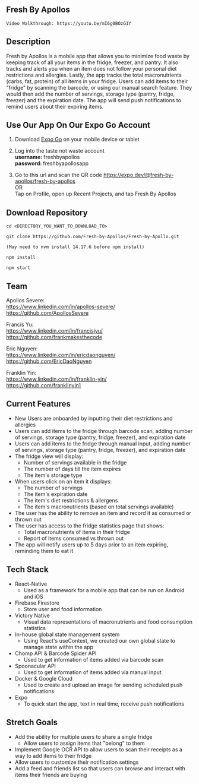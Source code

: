 ## Fresh By Apollos

```
Video Walkthrough: https://youtu.be/mI6g0BOzG1Y
```

## Description

Fresh by Apollos is a mobile app that allows you to minimize food waste by keeping track of all your items in the fridge, freezer, and pantry. It also tracks and alerts you when an item does not follow your personal diet restrictions and allergies. Lastly, the app tracks the total macronutrients (carbs, fat, protein) of all items in your fridge. Users can add items to their "fridge" by scanning the barcode, or using our manual search feature. They would then add the number of servings, storage type (pantry, fridge, freezer) and the expiration date. The app will send push notifications to remind users about their expiring items.

## Use Our App On Our Expo Go Account

1. Download <a href="https://expo.dev/client">Expo Go</a> on your mobile device or tablet

2. Log into the taste not waste account
   <br /> <strong > username: </strong> freshbyapollos
   <br /> <strong > password: </strong> freshbyapollosapp
3. Go to this url and scan the QR code https://expo.dev/@fresh-by-apollos/fresh-by-apollos
   <br /> OR <br />
   Tap on Profile, open up Recent Projects, and tap Fresh By Apollos

## Download Repository

```
cd <DIRECTORY_YOU_WANT_TO_DOWNLOAD_TO>

git clone https://github.com/Fresh-by-Apollos/Fresh-by-Apollo.git

(May need to nvm install 14.17.6 before npm install)

npm install

npm start
```

## Team

Apollos Severe: <br/>
https://www.linkedin.com/in/apollos-severe/ <br />
https://github.com/ApollosSevere

Francis Yu: <br />
https://www.linkedin.com/in/francisjyu/ <br />
https://github.com/frankmakesthecode

Eric Nguyen: <br />
https://www.linkedin.com/in/ericdaonguyen/ <br />
https://github.com/EricDaoNguyen

Franklin Yin: <br />
https://www.linkedin.com/in/franklin-yin/ <br />
https://github.com/franklinyin1

## Current Features

- New Users are onboarded by inputting their diet restrictions and allergies
- Users can add items to the fridge through barcode scan, adding number of servings, storage type (pantry, fridge, freezer), and expiration date
- Users can add items to the fridge through manual input, adding number of servings, storage type (pantry, fridge, freezer), and expiration date
- The fridge view will display:
  - Number of servings available in the fridge
  - The number of days till the item expires
  - The item's storage type
- When users click on an item it displays:
  - The number of servings
  - The item's expiration date
  - The item's diet restrictions & allergens
  - The item's macronutrients (based on total servings available)
- The user has the ability to remove an item and record it as consumed or thrown out
- The user has access to the fridge statistics page that shows:
  - Total macronutrients of items in their fridge
  - Report of items consumed vs thrown out
- The app will notify users up to 5 days prior to an item expiring, reminding them to eat it

## Tech Stack

- React-Native
  - Used as a framework for a mobile app that can be run on Android and iOS
- Firebase Firestore
  - Store user and food information
- Victory Native
  - Visual data representations of macronutrients and food consumption statistics
- In-house global state management system
  - Using React's useContext, we created our own global state to manage state within the app
- Chomp API & Barcode Spider API
  - Used to get information of items added via barcode scan
- Spoonacular API
  - Used to get information of items added via manual input
- Docker & Google Cloud
  - Used to create and upload an image for sending scheduled push notifications
- Expo
  - To quick start the app, text in real time, receive push notifications

## Stretch Goals

- Add the ability for multiple users to share a single fridge
  - Allow users to assign items that "belong" to them
- Implement Google OCR API to allow users to scan their receipts as a way to add items to their fridge
- Allow users to customize their notification settings
- Add a feed and friends list so that users can browse and interact with items their friends are buying
